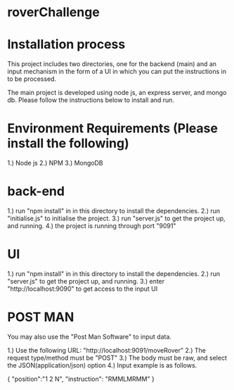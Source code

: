# roverChallenge
Installation process
==========================================

This project includes two directories, one for the backend (main) and an input mechanism in the form of a 
UI in which you can put the instructions in to be processed.

The main project is developed using node js, an express server, and mongo db. Please follow the instructions
below to install and run.

Environment Requirements (Please install the following)
===========================================================
1.) Node js
2.) NPM
3.) MongoDB

back-end
========================
1.) run "npm install" in in this directory to install the dependencies.
2.) run "initialise.js" to initialise the project.
3.) run "server.js" to get the project up, and running. 
4.) the project is running through port "9091"

UI
========================
1.) run "npm install" in in this directory to install the dependencies.
2.) run "server.js" to get the project up, and running. 
3.) enter "http://localhost:9090" to get access to the input UI

POST MAN
=========================
You may also use the "Post Man Software" to input data.

1.) Use the following URL: "http://localhost:9091/moveRover"
2.) The request type/method must be "POST"
3.) The body must be raw, and select the JSON(application/json) option
4.) Input example is as follows.

{
	"position":"1 2 N",
	"instruction": "RMMLMRMM"
}


